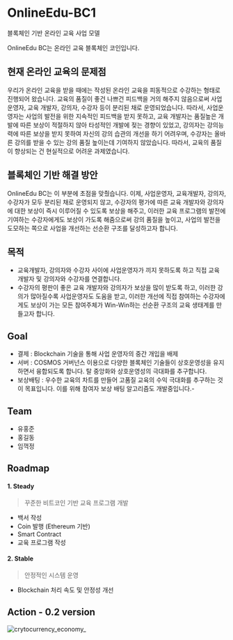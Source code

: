 # OnlineEdu-BC1
블록체인 기반 온라인 교육 사업 모델

OnlineEdu BC는 온라인 교육 블록체인 코인입니다.

## 현재 온라인 교육의 문제점
우리가 온라인 교육을 받을 때에는 작성된 온라인 교육을 피동적으로 수강하는 형태로 진행되어 왔습니다. 교육의 품질이 좋건 나쁘건 피드백을 거의 해주지 않음으로써 사업운영자, 교육 개발자, 강의자, 수강자 등이 분리된 채로 운영되었습니다. 따라서, 사업운영자는 사업의 발전을 위한 지속적인 피드백을 받지 못하고, 교육 개발자는 품질높은 개발에 따른 보상이 적절하지 않아 타성적인 개발에 젖는 경향이 있었고, 강의자는 강의능력에 따른 보상을 받지 못하여 자신의 강의 습관의 개선을 하기 어려우며, 수강자는 올바른 강의를 받을 수 있는 강의 품질 높이는데 기여하지 않았습니다. 따라서, 교육의 품질이 향상되는 건 현실적으로 어려운 과제였습니다.

## 블록체인 기반 해결 방안
OnlineEdu BC는 이 부분에 초점을 맞췄습니다.
이제, 사업운영자, 교육개발자, 강의자, 수강자가 모두 분리된 채로 운영되지 않고, 수강자의 평가에 따른 교육 개발자와 강의자에 대한 보상이 즉시 이루어질 수 있도록 보상을 해주고, 이러한 교육 프로그램의 발전에 기여하는 수강자에게도 보상이 가도록 해줌으로써 강의 품질을 높이고, 사업의 발전을 도모하는 쪽으로 사업을 개선하는 선순환 구조를 달성하고자 합니다.

## 목적
- 교육개발자, 강의자와 수강자 사이에 사업운영자가 끼지 못하도록 하고 직접 교육 개발자 및 강의자와 수강자를 연결합니다.
- 수강자의 평판이 좋은 교육 개발자와 강의자가 보상을 많이 받도록 하고, 이러한 강의가 많아질수록 사업운영자도 도움을 받고, 이러한 개선에 직접 참여하는 수강자에게도 보상이 가는 모든 참여주체가 Win-Win하는 선순환 구조의 교육 생태계를 만들고자 합니다.

## Goal
- 결제 : Blockchain 기술을 통해 사업 운영자의 중간 개입을 배제
- 서버 : COSMOS 거버넌스 이용으로 다양한 블록체인 기술들이 상호운영성을 유지하면서 융합되도록 합니다. 탈 중앙화와 상호운영성의 극대화를 추구합니다.
- 보상배팅 : 우수한 교육의 차트를 만들어 고품질 교육의 수익 극대화를 추구하는 것이 목표입니다. 이를 위해 참여자 보상 배팅 알고리즘도 개발중입니다.- 
## Team

- 유홍준
- 홍길동
- 임꺽정

## Roadmap

#### 1. Steady
> 꾸준한 비트코인 기반 교육 프로그램 개발

- 백서 작성
- Coin 발행 (Ethereum 기반)
- Smart Contract
- 교육 프로그램 작성

#### 2. Stable
> 안정적인 시스템 운영

- Blockchain 처리 속도 및 안정성 개선

## Action - 0.2 version

![crytocurrency_economy_](https://user-images.githubusercontent.com/43138243/45547431-bef40d00-b85b-11e8-806b-d6712f5b1bd2.jpg)

